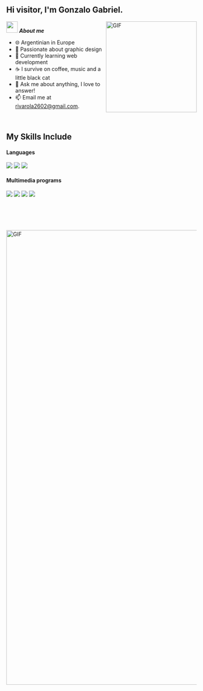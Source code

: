 
<h2 title="hehehe"> Hi visitor, I'm Gonzalo Gabriel.</h2>

 

  <img align="right" alt="GIF" width="240px" src="https://media2.giphy.com/media/v1.Y2lkPTc5MGI3NjExcnFxZjJsbG5hZG9vY3FkMHh4c2ZldWp5anpjdHVld3ZoMGdwdHk5YSZlcD12MV9pbnRlcm5hbF9naWZfYnlfaWQmY3Q9Zw/3ohhwmSDJmpHNCZi8M/giphy.gif" />

<img src="https://media.giphy.com/media/ObNTw8Uzwy6KQ/giphy.gif" width="30px">&nbsp;***About me***

- 🌐 Argentinian in Europe
- 📘 Passionate about graphic design
- 🌱 Currently learning web development 
- ☕ I survive on coffee, music and a little black cat
- 💬 Ask me about anything, I love to answer!
- 📫 Email me at [rivarola2602@gmail.com](mailto:rivarola2602@gmail.com).


<br>


## My Skills Include

<h4> Languages </h4>
<span> 
  <img src="https://img.shields.io/badge/HTML5-E34F26?style=for-the-badge&logo=html5&logoColor=white">
  <img src="https://img.shields.io/badge/CSS3-1572B6?style=for-the-badge&logo=css3&logoColor=white">
  <img src="https://img.shields.io/badge/JavaScript-F7DF1E?style=for-the-badge&logo=javascript&logoColor=black">
 


</span>


<h4> Multimedia programs </h4>
<span>
  <img src="https://img.shields.io/badge/adobe%20photoshop-%2331A8FF.svg?style=for-the-badge&logo=adobe%20photoshop&logoColor=white">
  <img src="https://img.shields.io/badge/adobe%20illustrator-%23FF9A00.svg?style=for-the-badge&logo=adobe%20illustrator&logoColor=white">
  <img src="https://img.shields.io/badge/Adobe%20Lightroom-31A8FF.svg?style=for-the-badge&logo=Adobe%20Lightroom&logoColor=white">
  <img src="https://img.shields.io/badge/blender-%23F5792A.svg?style=for-the-badge&logo=blender&logoColor=white">

<br>
<br>
<br>
<br>
<br>
<br>

<img align="center" alt="GIF" width="1200px" src="https://mir-s3-cdn-cf.behance.net/project_modules/max_1200/4ff07986208593.5d9a654e92f36.gif" />
